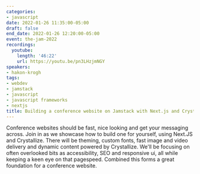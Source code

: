 ```yaml
---
categories:
- javascript
date: 2022-01-26 11:35:00-05:00
draft: false
end_date: 2022-01-26 12:20:00-05:00
event: the-jam-2022
recordings:
  youtube:
    length: '46:22'
    url: https://youtu.be/pn3LHzjmNGY
speakers:
- hakon-krogh
tags:
- webdev
- jamstack
- javascript
- javascript frameworks
- nextjs
title: Building a conference website on Jamstack with Next.js and Crystallize
---
```



Conference websites should be fast, nice looking and get your messaging across. Join in as we showcase how to build one for yourself, using Next.JS and Crystallize. There will be theming, custom fonts, fast image and video delivery and dynamic content powered by Crystallize. We'll be focusing on often overlooked bits as accessibility, SEO and responsive ui, all while keeping a keen eye on that pagespeed. Combined this forms a great foundation for a conference website.
